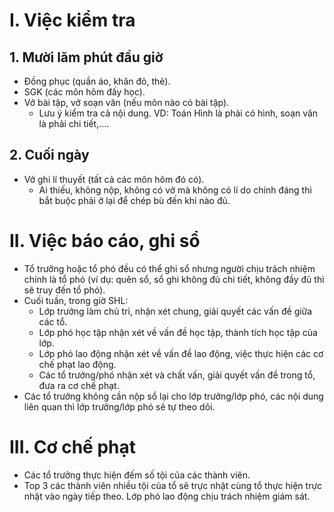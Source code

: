 # I. Việc kiểm tra
## 1. Mười lăm phút đầu giờ
- Đồng phục (quần áo, khăn đỏ, thẻ).
- SGK (các môn hôm đấy học).
- Vở bài tập, vở soạn văn (nếu môn nào có bài tập).
  - Lưu ý kiểm tra cả nội dung. VD: Toán Hình là phải có hình, soạn văn là phải chi tiết,....

## 2. Cuối ngày
- Vở ghi lí thuyết (tất cả các môn hôm đó có).
  - Ai thiếu, không nộp, không có vở mà không có lí do chính đáng thì bắt buộc phải ở lại để chép bù đến khi nào đủ.

# II. Việc báo cáo, ghi sổ
- Tổ trưởng hoặc tổ phó đều có thể ghi sổ nhưng người chịu trách nhiệm chính là tổ phó (ví dụ: quên sổ, sổ ghi không đủ chi tiết, không đầy đủ thì sẽ truy đến tổ phó).
- Cuối tuần, trong giờ SHL:
  - Lớp trưởng làm chủ trì, nhận xét chung, giải quyết các vấn đề giữa các tổ.
  - Lớp phó học tập nhận xét về vấn đề học tập, thành tích học tập của lớp.
  - Lớp phó lao động nhận xét về vấn đề lao động, việc thực hiện các cơ chế phạt lao động.
  - Các tổ trưởng/phó nhận xét và chất vấn, giải quyết vấn đề trong tổ, đưa ra cơ chế phạt.
- Các tổ trưởng không cần nộp sổ lại cho lớp trưởng/lớp phó, các nội dung liên quan thì lớp trưởng/lớp phó sẽ tự theo dõi.

# III. Cơ chế phạt
- Các tổ trưởng thực hiện đếm số tội của các thành viên.
- Top 3 các thành viên nhiều tội của tổ sẽ trực nhật cùng tổ thực hiện trực nhật vào ngày tiếp theo. Lớp phó lao động chịu trách nhiệm giám sát.
